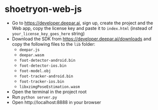 # shoetryon-web-js

- Go to https://developer.deepar.ai, sign up, create the project and the Web app, copy the license key and paste it to `index.html` (instead of `your_license_key_goes_here` string)
- Download the SDK from https://developer.deepar.ai/downloads and copy the following files to the `lib` folder:
  - `deepar.js`
  - `deepar.wasm`
  - `foot-detector-android.bin`
  - `foot-detector-ios.bin`
  - `foot-model.obj`
  - `foot-tracker-android.bin`
  - `foot-tracker-ios.bin`
  - `libxzimgPoseEstimation.wasm`
- Open the terminal in the project root
- Run `python server.py`
- Open http://localhost:8888 in your browser
